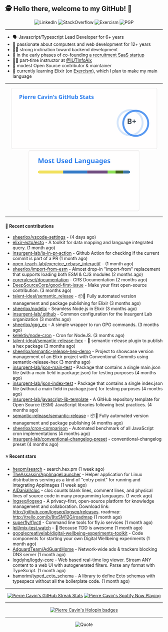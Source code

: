 <h2 style="display:inline" align="center">🕵️ Hello there, welcome to my GitHub! 👋</h2>
<br />
<p align="center">
    <a href="https://links.sherlox.io/github-linkedin" target="_blank" style="text-decoration: none;">
        <img src="https://img.shields.io/badge/LinkedIn-0077b5?style=flat-square&logo=linkedin" alt="LinkedIn">
    </a>
    <a href="https://links.sherlox.io/github-stackoverflow" target="_blank" style="text-decoration: none;">
        <img src="https://img.shields.io/badge/StackOverflow-9a9c9f?style=flat-square&logo=StackOverflow" alt="StackOverflow">
    </a>
    <a href="https://links.sherlox.io/github-exercism" target="_blank" style="text-decoration: none;">
        <img src="https://img.shields.io/badge/Exercism-7600fe?style=flat-square&logo=Exercism" alt="Exercism">
    </a>
    <a href="https://pgp.mit.edu/pks/lookup?op=get&search=0x48D089FE8FC01A4E7E88EE9611567DFABCB9256E" target="_blank" style="text-decoration: none;">
        <img src="https://img.shields.io/badge/pgp-0x11567DFABCB9256E-313131?style=flat&labelColor=313131&color=313131" alt="PGP">
    </a>
</p>

---

<ul>
    <li>🗣 Javascript/Typescript Lead Developer for 6+ years</li>
    <li>👴 passionate about computers and web development for 12+ years</li>
    <li>🧑‍💻 strong inclination toward backend development</li>
    <li>👷 in the early phases of co-founding <a href="https://links.sherlox.io/github-talentideal">a recruitment SaaS startup</a></li>
    <li>🧑‍🏫 part-time instructor at <a href="https://github.com/IUTInfoAix">@IUTInfoAix</a></li>
    <li>🫶 modest Open Source contributor & maintainer</li>
    <li>💜 currently learning Elixir (on <a href="https://links.sherlox.io/github-exercism-elixir-track">Exercism</a>), which I plan to make my main language</li>
</ul>

---

<div align="center">
  <a href="https://github-readme-stats.sherlox.io" style="display: inline-block;">
    <img src="assets/stats.svg" alt="Pierre Cavin's Github stats" height="195px" />
  </a>
  
  <a href="https://github-readme-stats.sherlox.io" style="display: inline-block;">
    <img src="assets/top-langs.svg" alt="Pierre Cavin's Most used languages" height="195px" />
  </a>
</div>

---

#### 🫶 Recent contributions

- [sheerlox/vscode-settings](https://github.com/sheerlox/vscode-settings) -  (4 days ago)
- [elixir-ecto/ecto](https://github.com/elixir-ecto/ecto) - A toolkit for data mapping and language integrated query. (1 month ago)
- [insurgent-lab/is-in-pr-action](https://github.com/insurgent-lab/is-in-pr-action) - Github Action for checking if the current commit is part of a PR (1 month ago)
- [open-teach-lab/exercice_rebase_interactif](https://github.com/open-teach-lab/exercice_rebase_interactif) -  (1 month ago)
- [sheerlox/import-from-esm](https://github.com/sheerlox/import-from-esm) - Almost drop-in &#34;import-from&#34; replacement that supports loading both ESM &amp; CJS modules (2 months ago)
- [coreruleset/documentation](https://github.com/coreruleset/documentation) - CRS Documentation (2 months ago)
- [DeepSourceCorp/good-first-issue](https://github.com/DeepSourceCorp/good-first-issue) - Make your first open-source contribution. (3 months ago)
- [talent-ideal/semantic_release](https://github.com/talent-ideal/semantic_release) - 📦🚀 Fully automated version management and package publishing for Elixir (3 months ago)
- [sheerlox/nodelix](https://github.com/sheerlox/nodelix) - Seamless Node.js in Elixir (3 months ago)
- [insurgent-lab/.github](https://github.com/insurgent-lab/.github) - Common configuration for the Insurgent Lab organization (3 months ago)
- [sheerlox/gpg_ex](https://github.com/sheerlox/gpg_ex) - A simple wrapper to run GPG commands. (3 months ago)
- [kelektiv/node-cron](https://github.com/kelektiv/node-cron) - Cron for NodeJS. (3 months ago)
- [talent-ideal/semantic-release-hex](https://github.com/talent-ideal/semantic-release-hex) - 🚢 semantic-release plugin to publish a hex package (3 months ago)
- [sheerlox/semantic-release-hex-demo](https://github.com/sheerlox/semantic-release-hex-demo) - Project to showcase version management of an Elixir project with Conventional Commits using semantic-release-hex (3 months ago)
- [insurgent-lab/json-main-test](https://github.com/insurgent-lab/json-main-test) - Package that contains a single main.json file (with a main field in package.json) for testing purposes (4 months ago)
- [insurgent-lab/json-index-test](https://github.com/insurgent-lab/json-index-test) - Package that contains a single index.json file (without a main field in package.json) for testing purposes (4 months ago)
- [insurgent-lab/javascript-lib-template](https://github.com/insurgent-lab/javascript-lib-template) - A GitHub repository template for Open Source (ESM) JavaScript libraries following best practices. (4 months ago)
- [semantic-release/semantic-release](https://github.com/semantic-release/semantic-release) - :package::rocket: Fully automated version management and package publishing (4 months ago)
- [sheerlox/cron-comparison](https://github.com/sheerlox/cron-comparison) - Automated benchmark of all JavaScript cron implementations (4 months ago)
- [insurgent-lab/conventional-changelog-preset](https://github.com/insurgent-lab/conventional-changelog-preset) - conventional-changelog preset (4 months ago)

#### ⭐ Recent stars

- [hexpm/search](https://github.com/hexpm/search) - search.hex.pm (1 week ago)
- [TheAssassin/AppImageLauncher](https://github.com/TheAssassin/AppImageLauncher) - Helper application for Linux distributions serving as a kind of &#34;entry point&#34; for running and integrating AppImages (1 week ago)
- [AlDanial/cloc](https://github.com/AlDanial/cloc) - cloc counts blank lines, comment lines, and physical lines of source code in many programming languages. (1 week ago)
- [logseq/logseq](https://github.com/logseq/logseq) - A privacy-first, open-source platform for knowledge management and collaboration. Download link:  http://github.com/logseq/logseq/releases. roadmap: http://trello.com/b/8txSM12G/roadmap (1 month ago)
- [superfly/flyctl](https://github.com/superfly/flyctl) - Command line tools for fly.io services (1 month ago)
- [lpil/mix-test.watch](https://github.com/lpil/mix-test.watch) - 🎠   Because TDD is awesome (1 month ago)
- [googlecreativelab/digital-wellbeing-experiments-toolkit](https://github.com/googlecreativelab/digital-wellbeing-experiments-toolkit) - Code components for starting your own Digital Wellbeing experiments (1 month ago)
- [AdguardTeam/AdGuardHome](https://github.com/AdguardTeam/AdGuardHome) - Network-wide ads &amp; trackers blocking DNS server (1 month ago)
- [logdyhq/logdy-core](https://github.com/logdyhq/logdy-core) - Web based real-time log viewer. Stream ANY content to a web UI with autogenerated filters. Parse any format with TypeScript. (1 month ago)
- [bamorim/typed_ecto_schema](https://github.com/bamorim/typed_ecto_schema) - A library to define Ecto schemas with typespecs without all the boilerplate code. (1 month ago)

---

<div align="center">
  <a href="https://github-readme-streak-stats.herokuapp.com" style="display: inline-block;">
    <img src="https://github-readme-streak-stats.sherlox.io/?user=sheerlox&theme=default&mode=weekly&disable_animations=true" alt="Pierre Cavin's GitHub Streak Stats" height="247px" />
  </a>

  <a href="https://links.sherlox.io/github-spotify" style="display: inline-block;">
    <img src="https://spotify-github-profile.vercel.app/api/view?uid=6ridtm5cbc0y9bf5qmtqpoupv&cover_image=true&theme=default&show_offline=false&background_color=121212&interchange=true&bar_color_cover=true" alt="Pierre Cavin's Spotify Now Playing" height="240px" />
  </a>
</div>

---

<div align="center">
  <a href="https://holopin.io/@sheerlox" style="display: inline-block;">
    <img src="https://holopin.me/sheerlox" alt="Pierre Cavin's Holopin badges" height="253px" />
  </a>
</div>

---

<p align="center">
    <a href="https://github.com/piyushsuthar/github-readme-quotes" target="_blank" style="text-decoration: none;">
        <img src="https://quotes-github-readme.vercel.app/api?type=horizontal&quote=Inaction%20will%20cause%20a%20man%20to%20sink%20into%20the%20slough%20of%20despond%20and%20vanish%20without%20a%20trace.&author=Farley%20Mowat" alt="Quote">
    </a>
</p>

